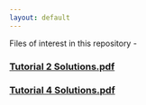 ```yaml
---
layout: default
---
```

Files of interest in this repository -

### [Tutorial 2 Solutions.pdf](https://github.com/aryamanmaithani/cs-228/blob/master/Tutorial%202%20Solutions.pdf)
### [Tutorial 4 Solutions.pdf](https://github.com/aryamanmaithani/cs-228/blob/master/Tutorial%204%20Solutions.pdf)